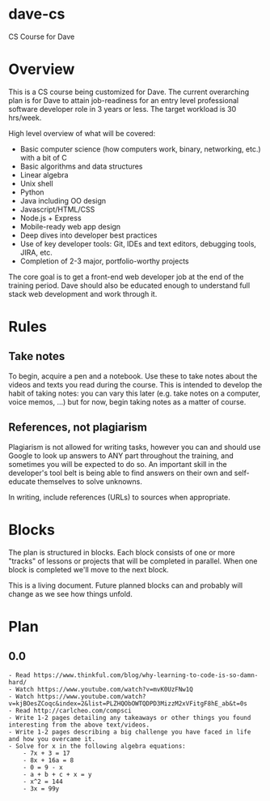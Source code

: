 # dave-cs
CS Course for Dave

# Overview

This is a CS course being customized for Dave. The current overarching plan is for Dave to attain job-readiness for an entry level professional software developer role in 3 years or less. The target workload is 30 hrs/week.

High level overview of what will be covered:

* Basic computer science (how computers work, binary, networking, etc.) with a bit of C
* Basic algorithms and data structures
* Linear algebra
* Unix shell
* Python
* Java including OO design
* Javascript/HTML/CSS
* Node.js + Express
* Mobile-ready web app design
* Deep dives into developer best practices
* Use of key developer tools: Git, IDEs and text editors, debugging tools, JIRA, etc.
* Completion of 2-3 major, portfolio-worthy projects

The core goal is to get a front-end web developer job at the end of the training period. Dave should also be educated enough to understand full stack web development and work through it.

# Rules

## Take notes

To begin, acquire a pen and a notebook. Use these to take notes about the videos and texts you read during the course. This is intended to develop the habit of taking notes: you can vary this later (e.g. take notes on a computer, voice memos, ...) but for now, begin taking notes as a matter of course.

## References, not plagiarism

Plagiarism is not allowed for writing tasks, however you can and should use Google to look up answers to ANY part throughout the training, and sometimes you will be expected to do so. An important skill in the developer's tool belt is being able to find answers on their own and self-educate themselves to solve unknowns.

In writing, include references (URLs) to sources when appropriate.

# Blocks

The plan is structured in blocks. Each block consists of one or more "tracks" of lessons or projects that will be completed in parallel. When one block is completed we'll move to the next block.

This is a living document. Future planned blocks can and probably will change as we see how things unfold.

# Plan

## 0.0

	- Read https://www.thinkful.com/blog/why-learning-to-code-is-so-damn-hard/
	- Watch https://www.youtube.com/watch?v=mvK0UzFNw1Q
	- Watch https://www.youtube.com/watch?v=kjBOesZCoqc&index=2&list=PLZHQObOWTQDPD3MizzM2xVFitgF8hE_ab&t=0s
	- Read http://carlcheo.com/compsci
	- Write 1-2 pages detailing any takeaways or other things you found interesting from the above text/videos.
	- Write 1-2 pages describing a big challenge you have faced in life and how you overcame it.
	- Solve for x in the following algebra equations:
		- 7x + 3 = 17
		- 8x + 16a = 8
		- 0 = 9 - x
		- a + b + c + x = y
		- x^2 = 144
		- 3x = 99y

